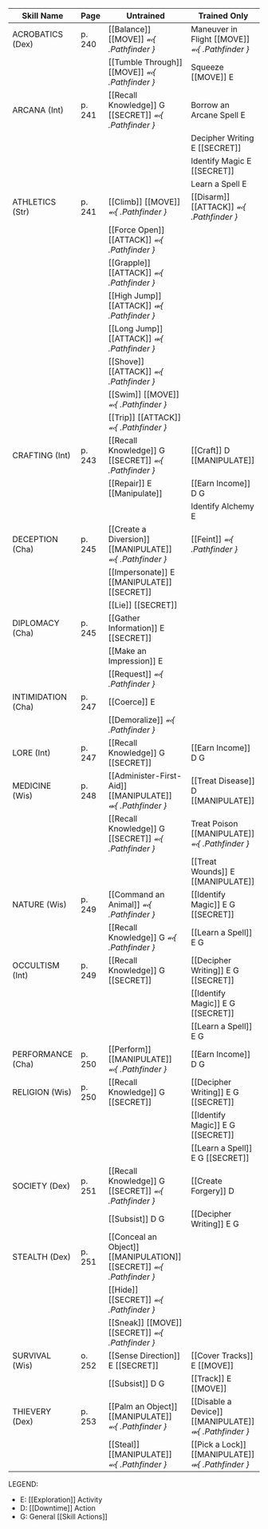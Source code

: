 | Skill Name         | Page   | Untrained                                                            | Trained Only                                           |
| ------------------ | ------ | -------------------------------------------------------------------- | ------------------------------------------------------ |
| ACROBATICS (Dex)   | p. 240 | [[Balance]] [[MOVE]] *⬻{ .Pathfinder }*                              | Maneuver in Flight [[MOVE]] *⬻{ .Pathfinder }*         |
|                    |        | [[Tumble Through]] [[MOVE]] *⬻{ .Pathfinder }*                       | Squeeze [[MOVE]] E                                     |
| ARCANA (Int)       | p. 241 | [[Recall Knowledge]] G [[SECRET]] *⬻{ .Pathfinder }*                 | Borrow an Arcane Spell E                               |
|                    |        |                                                                      | Decipher Writing E [[SECRET]]                          |
|                    |        |                                                                      | Identify Magic E [[SECRET]]                            |
|                    |        |                                                                      | Learn a Spell E                                        |
| ATHLETICS (Str)    | p. 241 | [[Climb]] [[MOVE]] *⬻{ .Pathfinder }*                                | [[Disarm]] [[ATTACK]] *⬻{ .Pathfinder }*               |
|                    |        | [[Force Open]] [[ATTACK]] *⬻{ .Pathfinder }*                         |                                                        |
|                    |        | [[Grapple]] [[ATTACK]] *⬻{ .Pathfinder }*                            |                                                        |
|                    |        | [[High Jump]] [[ATTACK]] *⬺{ .Pathfinder }*                          |                                                        |
|                    |        | [[Long Jump]] [[ATTACK]] *⬺{ .Pathfinder }*                          |                                                        |
|                    |        | [[Shove]] [[ATTACK]] *⬻{ .Pathfinder }*                              |                                                        |
|                    |        | [[Swim]] [[MOVE]] *⬻{ .Pathfinder }*                                 |                                                        |
|                    |        | [[Trip]] [[ATTACK]] *⬻{ .Pathfinder }*                               |                                                        |
| CRAFTING (Int)     | p. 243 | [[Recall Knowledge]] G [[SECRET]] *⬻{ .Pathfinder }*                 | [[Craft]] D [[MANIPULATE]]                             |
|                    |        | [[Repair]] E [[Manipulate]]                                          | [[Earn Income]] D G                                    |
|                    |        |                                                                      | Identify Alchemy E                                     |
| DECEPTION (Cha)    | p. 245 | [[Create a Diversion]] [[MANIPULATE]] *⬻{ .Pathfinder }*             | [[Feint]] *⬻{ .Pathfinder }*                           |
|                    |        | [[Impersonate]] E [[MANIPULATE]] [[SECRET]]                          |                                                        |
|                    |        | [[Lie]] [[SECRET]]                                                   |                                                        |
| DIPLOMACY (Cha)    | p. 245 | [[Gather Information]] E [[SECRET]]                                  |                                                        |
|                    |        | [[Make an Impression]]  E                                            |                                                        |
|                    |        | [[Request]] *⬻{ .Pathfinder }*                                       |                                                        |
| INTIMIDATION (Cha) | p. 247 | [[Coerce]] E                                                         |                                                        |
|                    |        | [[Demoralize]] *⬻{ .Pathfinder }*                                    |                                                        |
| LORE (Int)         | p. 247 | [[Recall Knowledge]] G [[SECRET]]                                    | [[Earn Income]] D G                                    |
| MEDICINE (Wis)     | p. 248 | [[Administer-First-Aid]] [[MANIPULATE]] *⬺{ .Pathfinder }*           | [[Treat Disease]] D [[MANIPULATE]]                     |
|                    |        | [[Recall Knowledge]] G [[SECRET]] *⬻{ .Pathfinder }*                 | Treat Poison [[MANIPULATE]] *⬻{ .Pathfinder }*         |
|                    |        |                                                                      | [[Treat Wounds]] E [[MANIPULATE]]                      |
| NATURE (Wis)       | p. 249 | [[Command an Animal]] *⬻{ .Pathfinder }*                             | [[Identify Magic]] E G [[SECRET]]                      |
|                    |        | [[Recall Knowledge]] G *⬻{ .Pathfinder }*                            | [[Learn a Spell]] E G                                  |
| OCCULTISM (Int)    | p. 249 | [[Recall Knowledge]] G [[SECRET]]                                    | [[Decipher Writing]] E G [[SECRET]]                    |
|                    |        |                                                                      | [[Identify Magic]] E G [[SECRET]]                      |
|                    |        |                                                                      | [[Learn a Spell]] E G                                  |
| PERFORMANCE (Cha)  | p. 250 | [[Perform]] [[MANIPULATE]] *⬻{ .Pathfinder }*                        | [[Earn Income]] D G                                    |
| RELIGION (Wis)     | p. 250 | [[Recall Knowledge]] G [[SECRET]]                                    | [[Decipher Writing]] E G [[SECRET]]                    |
|                    |        |                                                                      | [[Identify Magic]]  E G [[SECRET]]                     |
|                    |        |                                                                      | [[Learn a Spell]] E G [[SECRET]]                       |
| SOCIETY (Dex)      | p. 251 | [[Recall Knowledge]] G [[SECRET]] *⬻{ .Pathfinder }*                 | [[Create Forgery]] D                                   |
|                    |        | [[Subsist]] D G                                                      | [[Decipher Writing]] E G                               |
| STEALTH (Dex)      | p. 251 | [[Conceal an Object]] [[MANIPULATION]] [[SECRET]] *⬻{ .Pathfinder }* |                                                        |
|                    |        | [[Hide]] [[SECRET]] *⬻{ .Pathfinder }*                               |                                                        |
|                    |        | [[Sneak]] [[MOVE]] [[SECRET]] *⬻{ .Pathfinder }*                     |                                                        |
| SURVIVAL (Wis)     | o. 252 | [[Sense Direction]] E [[SECRET]]                                     | [[Cover Tracks]] E [[MOVE]]                            |
|                    |        | [[Subsist]] D G                                                      | [[Track]] E [[MOVE]]                                   |
| THIEVERY (Dex)     | p. 253 | [[Palm an Object]] [[MANIPULATE]] *⬻{ .Pathfinder }*                 | [[Disable a Device]] [[MANIPULATE]] *⬺{ .Pathfinder }* |
|                    |        | [[Steal]] [[MANIPULATE]] *⬻{ .Pathfinder }*                          | [[Pick a Lock]] [[MANIPULATE]] *⬺{ .Pathfinder }*      |

LEGEND: 
- E: [[Exploration]] Activity
- D: [[Downtime]]  Action
- G: General [[Skill Actions]] 

